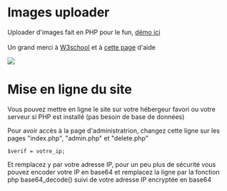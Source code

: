 # Images uploader
Uploader d'images fait en PHP pour le fun, <a href="http://myimg.tk">démo ici</a><br><br>
Un grand merci à <a href="https://www.w3schools.com">W3school</a> et à <a href="https://www.w3schools.com/php/php_file_upload.asp">cette page</a> d'aide

<img src="https://i.imgur.com/2pwdcmB.png">

# Mise en ligne du site
Vous pouvez mettre en ligne le site sur votre hébergeur favori ou votre serveur si PHP est installé (pas besoin de base de données)

Pour avoir accès à la page d'administratrion, changez cette ligne sur les pages "index.php", "admin.php" et "delete.php"
```
$verif = votre_ip;
```
Et remplacez y par votre adresse IP, pour un peu plus de sécurité vous pouvez encoder votre IP en base64 et remplacez la ligne par la fonction php base64_decode() suivi de votre adresse IP encryptée en base64
